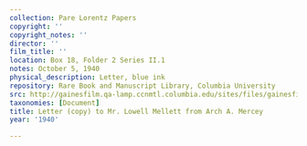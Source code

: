 ```yaml
---
collection: Pare Lorentz Papers
copyright: ''
copyright_notes: ''
director: ''
film_title: ''
location: Box 18, Folder 2 Series II.1
notes: October 5, 1940
physical_description: Letter, blue ink
repository: Rare Book and Manuscript Library, Columbia University
src: http://gainesfilm.qa-lamp.ccnmtl.columbia.edu/sites/files/gainesfilm/images/1000102023.jpg
taxonomies: [Document]
title: Letter (copy) to Mr. Lowell Mellett from Arch A. Mercey
year: '1940'

---
```


